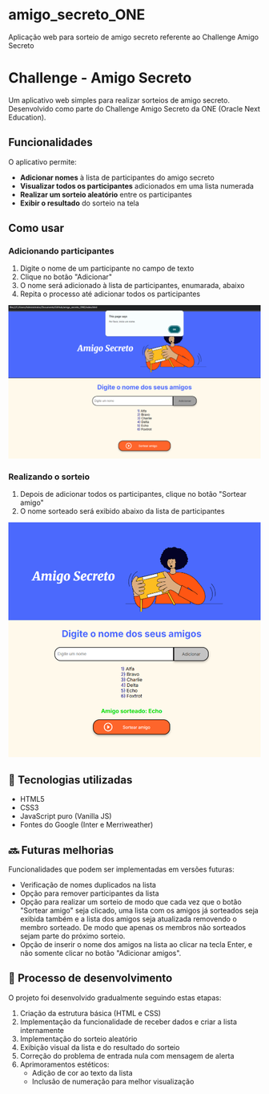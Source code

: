 # amigo_secreto_ONE
Aplicação web para sorteio de amigo secreto referente ao Challenge Amigo Secreto

# Challenge - Amigo Secreto

Um aplicativo web simples para realizar sorteios de amigo secreto. Desenvolvido como parte do Challenge Amigo Secreto da ONE (Oracle Next Education).


## Funcionalidades

O aplicativo permite:

- **Adicionar nomes** à lista de participantes do amigo secreto
- **Visualizar todos os participantes** adicionados em uma lista numerada
- **Realizar um sorteio aleatório** entre os participantes
- **Exibir o resultado** do sorteio na tela

## Como usar


### Adicionando participantes

1. Digite o nome de um participante no campo de texto
2. Clique no botão "Adicionar"
3. O nome será adicionado à lista de participantes, enumarada, abaixo
4. Repita o processo até adicionar todos os participantes

![Demonstração da adição de participante e no topo mensagem informada caso o usuário não informe nenhum nome na caixa](/assets/adicionar.png)


### Realizando o sorteio

1. Depois de adicionar todos os participantes, clique no botão "Sortear amigo"
2. O nome sorteado será exibido abaixo da lista de participantes

![Demonstração do sorteio](/assets/sortear.png)


## 🚀 Tecnologias utilizadas

- HTML5
- CSS3
- JavaScript puro (Vanilla JS)
- Fontes do Google (Inter e Merriweather)


## 🔜 Futuras melhorias

Funcionalidades que podem ser implementadas em versões futuras:

- Verificação de nomes duplicados na lista
- Opção para remover participantes da lista
- Opção para realizar um sorteio de modo que cada vez que o botão "Sortear amigo" seja clicado, uma lista com os amigos já sorteados seja exibida também e a lista dos amigos seja atualizada removendo o membro sorteado. De modo que apenas os membros não sorteados sejam parte do próximo sorteio.
- Opção de inserir o nome dos amigos na lista ao clicar na tecla Enter, e não somente clicar no botão "Adicionar amigos".


## 📝 Processo de desenvolvimento

O projeto foi desenvolvido gradualmente seguindo estas etapas:

1. Criação da estrutura básica (HTML e CSS)
2. Implementação da funcionalidade de receber dados e criar a lista internamente
3. Implementação do sorteio aleatório
4. Exibição visual da lista e do resultado do sorteio
5. Correção do problema de entrada nula com mensagem de alerta
6. Aprimoramentos estéticos:
   - Adição de cor ao texto da lista
   - Inclusão de numeração para melhor visualização
